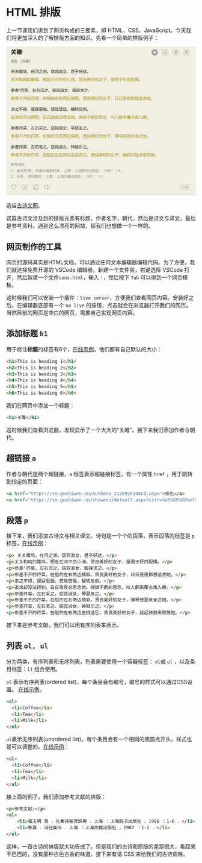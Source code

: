 # HTML 排版

上一节课我们讲到了网页构成的三要素，即 HTML，CSS，JavaScript。今天我们将更加深入的了解排版方面的知识。先看一个简单的排版例子：

![poetry](img/poetry.png)

选自[古诗文网](https://so.gushiwen.cn/shiwenv_4c5705b99143.aspx)。

这篇古诗文涉及到的排版元素有标题，作者名字，朝代，然后是诗文与译文，最后是参考资料。遇到这么漂亮的网站，那我们也想做一个一样的。

## 网页制作的工具

网页的源码其实是HTML文档，可以通过任何文本编辑器编辑代码。为了方便，我们就选择免费开源的 VSCode 编辑器。新建一个文件夹，右键选择 VSCode 打开，然后新建一个文件`sons.html`，输入 `!`，然后按下 `Tab` 可以得到一个网页模板。 

这时候我们可以安装一个插件：`live server`，方便我们查看网页内容。安装好之后，在编辑器底部有一个 `Go live` 的按钮，点击就会在浏览器打开我们的网页。当然目前的网页是空白的网页，需要自己实现网页内容。

## 添加标题 `h1`

用于标注**标题**的标签有6个，[在线示例](https://www.w3schools.com/tags/tag_hn.asp)，他们都有自己默认的大小：

```html
<h1>This is heading 1</h1>
<h2>This is heading 2</h2>
<h3>This is heading 3</h3>
<h4>This is heading 4</h4>
<h5>This is heading 5</h5>
<h6>This is heading 6</h6>
```

我们在网页中添加一个标题：

```html
<h1>关雎</h1>
```

这时候我们查看浏览器，发现显示了一个大大的“关雎”。接下来我们添加作者与朝代。

## 超链接 `a`

作者与朝代是两个超链接，`a` 标签表示超链接标签，有一个属性 `href` ，用于跳转到指定的页面：

```html
<a href="https://so.gushiwen.cn/authorv_2128926194cd.aspx">佚名</a>
<a href="https://so.gushiwen.cn/shiwens/default.aspx?cstr=%e5%85%88%e7%a7%a6">【先秦】</a>
```

## 段落 `p`

接下来，我们添加古诗文与相关译文。诗句是一个个的段落，表示段落的标签是 `p` 标签，[在线示例](https://www.w3schools.com/tags/tag_p.asp)：

```html
<p> 关关雎鸠，在河之洲。窈窕淑女，君子好逑。</p>
<p>关关和鸣的雎鸠，栖息在河中的小洲。贤良美好的女子，是君子好的配偶。</p>
<p>参差¹荇菜，左右流之。窈窕淑女，寤寐求之。</p>
<p>参差不齐的荇菜，在船的左右两边摘取。贤良美好的女子，日日夜夜都想追求她。</p>
<p>求之不得，寤寐思服。悠哉悠哉，辗转反侧。</p>
<p>追求却没法得到，日日夜夜总思念她。绵绵不断的思念，叫人翻来覆去难入睡。</p>
<p>参差荇菜，左右采之。窈窕淑女，琴瑟友之。</p>
<p>参差不齐的荇菜，在船的左右两边摘取。贤良美好的女子，弹琴鼓瑟来亲近她。</p>
<p>参差荇菜，左右芼之。窈窕淑女，钟鼓乐之。</p>
<p>参差不齐的荇菜，在船的左右两边去挑选它。贤良美好的女子，敲起钟鼓来取悦她。</p>
```

接下来是参考文献，我们可以用有序列表来表示。

## 列表 `ol, ul`

分为两类，有序列表和无序列表，列表需要使用一个容器标签： `ol`或 `ul` ，以及条目标签：`li` 组合使用。

`ol` 表示有序列表(ordered list)，每个条目会有编号，编号的样式可以通过CSS设置。 [在线示例](https://www.w3schools.com/tags/tag_ol.asp)。

```html
<ol>
  <li>Coffee</li>
  <li>Tea</li>
  <li>Milk</li>
</ol>
```

`ul`表示无序列表(unordered list)，每个条目会有一个相同的黑圆点开头，样式也是可以调整的。[在线示例](https://www.w3schools.com/tags/tag_ul.asp)：

```html
<ul>
  <li>Coffee</li>
  <li>Tea</li>
  <li>Milk</li>
</ul>
```

接上面的例子，我们添加参考文献的排版：

```html
<p>参考文献:</p>
<ol>
    <li>骆玉明 等 ．先秦诗鉴赏辞典 ．上海 ：上海辞书出版社 ，1998 ：1-6 ．</li>
    <li>朱熹 ．诗经集传 ．上海 ：上海古籍出版社 ，1987 ：1-2 ．</li>
</ol>
```

这样，一首古诗的排版就大功告成了。但是我们的古诗和原版的差距很大，看起来干巴巴的，没有那种古色古香的味道，接下来有请 CSS 来给我们的古诗调味。

